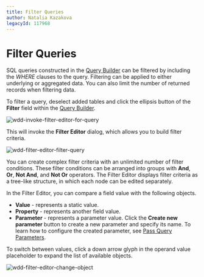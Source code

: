 ```yaml
---
title: Filter Queries
author: Natalia Kazakova
legacyId: 117968
---
```

# Filter Queries
SQL queries constructed in the [Query Builder](../../ui-elements/dialogs-and-wizards/query-builder.md) can be filtered by including the _WHERE_ clauses to the query. Filtering can be applied to either underlying or aggregated data. You can also limit the number of returned records when filtering data.

To filter a query, deselect added tables and click the ellipsis button of the **Filter** field within the [Query Builder](../../ui-elements/dialogs-and-wizards/query-builder.md).

![wdd-invoke-filter-editor-for-query](../../../../images/img125644.png)

This will invoke the **Filter Editor** dialog, which allows you to build filter criteria.

![wdd-filter-editor-filter-query](../../../../images/img124905.png)

You can create complex filter criteria with an unlimited number of filter conditions. These filter conditions can be arranged into groups with **And**, **Or**, **Not And**, and **Not Or** operators. The Filter Editor displays filter criteria as a tree-like structure, in which each node can be edited separately.

In the Filter Editor, you can compare a field value with the following objects.
* **Value** - represents a static value.
* **Property** - represents another field value.
* **Parameter** - represents a parameter value. Click the **Create new parameter** button to create a new parameter and specify its name. To learn how to configure the created parameter, see [Pass Query Parameters](pass-query-parameters.md).

To switch between values, click a down arrow glyph in the operand value placeholder to expand the list of available objects.

![wdd-filter-editor-change-object](../../../../images/img126182.png)
